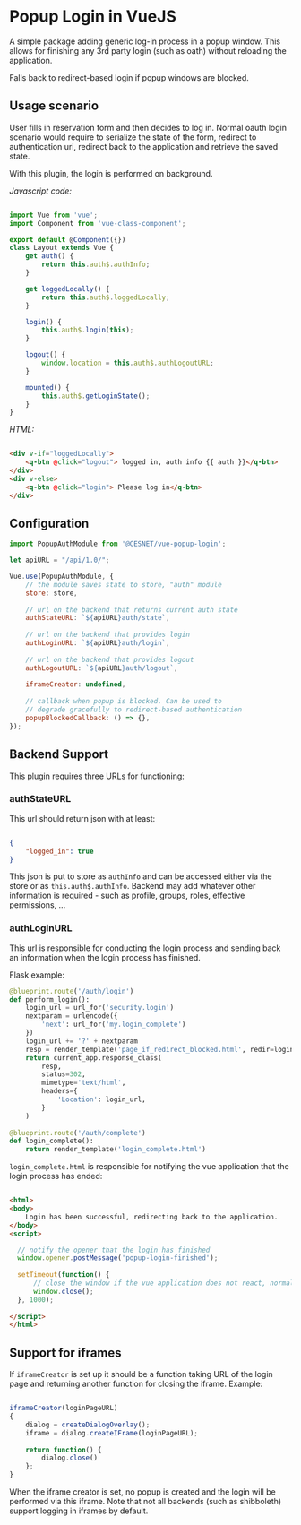 # Popup Login in VueJS

A simple package adding generic log-in process in a popup window.
This allows for finishing any 3rd party login (such as oath) without
reloading the application.

Falls back to redirect-based login if popup windows are blocked. 

## Usage scenario

User fills in reservation form and then decides to log in. Normal oauth login scenario
would require to serialize the state of the form, redirect to authentication uri,
redirect back to the application and retrieve the saved state.

With this plugin, the login is performed on background.

*Javascript code:*

```javascript

import Vue from 'vue';
import Component from 'vue-class-component';

export default @Component({})
class Layout extends Vue {
    get auth() {
        return this.auth$.authInfo;
    }

    get loggedLocally() {
        return this.auth$.loggedLocally;
    }

    login() {
        this.auth$.login(this);
    }

    logout() {
        window.location = this.auth$.authLogoutURL;
    }

    mounted() {
        this.auth$.getLoginState();
    }
}

```

*HTML:*

```html

<div v-if="loggedLocally">
    <q-btn @click="logout"> logged in, auth info {{ auth }}</q-btn>
</div>
<div v-else>
    <q-btn @click="login"> Please log in</q-btn>
</div>


```


## Configuration

```javascript
import PopupAuthModule from '@CESNET/vue-popup-login';

let apiURL = "/api/1.0/";

Vue.use(PopupAuthModule, {
    // the module saves state to store, "auth" module
    store: store,
    
    // url on the backend that returns current auth state
    authStateURL: `${apiURL}auth/state`,
    
    // url on the backend that provides login
    authLoginURL: `${apiURL}auth/login`,
    
    // url on the backend that provides logout
    authLogoutURL: `${apiURL}auth/logout`,
    
    iframeCreator: undefined,
    
    // callback when popup is blocked. Can be used to
    // degrade gracefully to redirect-based authentication
    popupBlockedCallback: () => {},
});
```


## Backend Support

This plugin requires three URLs for functioning:

### authStateURL

This url should return json with at least:

```json

{
    "logged_in": true
}

```

This json is put to store as `authInfo` and can be accessed either via the store 
or as `this.auth$.authInfo`. Backend may add whatever other information is required -
such as profile, groups, roles, effective permissions, ...

### authLoginURL

This url is responsible for conducting the login process and sending back an information
when the login process has finished.

Flask example:

```python
@blueprint.route('/auth/login')
def perform_login():
    login_url = url_for('security.login')
    nextparam = urlencode({
        'next': url_for('my.login_complete')
    })
    login_url += '?' + nextparam
    resp = render_template('page_if_redirect_blocked.html', redir=login_url)
    return current_app.response_class(
        resp,
        status=302,
        mimetype='text/html',
        headers={
            'Location': login_url,
        }
    )
    
@blueprint.route('/auth/complete')
def login_complete():
    return render_template('login_complete.html')

```

`login_complete.html` is responsible for notifying the vue application that the login process has ended:

```html

<html>
<body>
    Login has been successful, redirecting back to the application.
</body>
<script>

  // notify the opener that the login has finished
  window.opener.postMessage('popup-login-finished');
  
  setTimeout(function() {
      // close the window if the vue application does not react, normally not necessary
      window.close();
  }, 1000);
  
</script>
</html>


```


## Support for iframes

If `iframeCreator` is set up it should be a function taking URL of the login page and returning
another function for closing the iframe. Example:

```javascript

iframeCreator(loginPageURL) 
{
    dialog = createDialogOverlay();
    iframe = dialog.createIFrame(loginPageURL);
    
    return function() {
        dialog.close()
    };
}

```

When the iframe creator is set, no popup is created and the login will be performed
via this iframe. Note that not all backends (such as shibboleth) support logging
in iframes by default.
